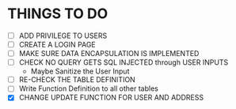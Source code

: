 # THINGS TO DO
- [ ] ADD PRIVILEGE TO USERS
- [ ] CREATE A LOGIN PAGE
- [ ] MAKE SURE DATA ENCAPSULATION IS IMPLEMENTED
- [ ] CHECK NO QUERY GETS SQL INJECTED through USER INPUTS
    * Maybe Sanitize the User Input
- [ ] RE-CHECK THE TABLE DEFINITION
- [ ] Write Function Definition to all other tables
- [x] CHANGE UPDATE FUNCTION FOR USER AND ADDRESS